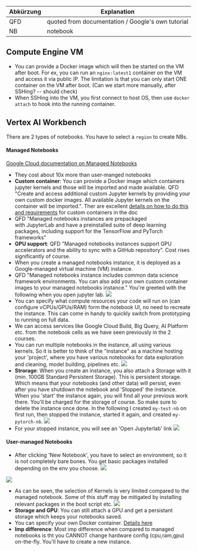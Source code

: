 | Abkürzung | Explanation |
| ----|----|
| QFD | quoted from documentation / Google's own tutorial |
| NB | notebook |


## Compute Engine VM
- You can provide a Docker image which will then be started on the VM after boot. For ex, you can run an `nginx:latest1` container on the VM and access it via public IP. The limitation is that you can only start ONE container on the VM after boot. (Can we start more manually, after SSHing? -- should check)
- When SSHing into the VM, you first connect to host OS, then use `docker attach` to hook into the running container.

## Vertex AI Workbench

There are 2 types of notebooks. You have to select a `region` to create NBs.
#### Managed Notebooks

[Google Cloud documentation on Managed Notebooks](https://cloud.google.com/vertex-ai/docs/workbench/managed/introduction)

- They cost about 10x more than user-manged notebooks
- **Custom container**: You can provide a Docker image which containers jupyter kernels and those will be imported and made available. QFD "Create and access additional custom Jupyter kernels by providing your own custom docker images. All available Jupyter kernels on the container will be imported.". Ther are excellent [details on how to do this and requirements](https://cloud.google.com/vertex-ai/docs/workbench/managed/custom-container) for custom containers in the doc
- QFD "Managed notebooks instances are prepackaged with JupyterLab and have a preinstalled suite of deep learning packages, including support for the TensorFlow and PyTorch frameworks"
- **GPU support**: QFD "Managed notebooks instances support GPU accelerators and the ability to sync with a GitHub repository". Cost rises significantly of course.
- When you create a managed notebooks instance, it is deployed as a Google-managed virtual machine (VM) instance.
- QFD "Managed notebooks instance includes common data science framework environments. You can also add your own custom container images to your managed notebooks instance." You're greeted with the following when you open jupyter lab.
![](Pasted%20image%2020230228102731.png)
- You can specify what compute resources your code will run on (can configure vCPUs/GPUs/RAM) form the notebook UI, no need to recreate the instance. This can come in handy to quickly switch from prototyping to running on full data.
- We can access services like Google Cloud Build, Big Query, AI Platform etc. from the notebook cells as we have seen previously in the 2 courses.
- You can run multiple notebooks in the instance, all using various kernels. So it is better to think of the "instance" as a machine hosting your 'project', where you have various notebooks for data exploration and cleaning, model building, pipelines etc.
![](Pasted%20image%2020230228103236.png)
- **Strorage**: When you create an instance, you also attach a Storage with it (min. 100GB Standard Persistent Storage). This is persistent storage. Which means that your notebooks (and other data) will persist, even after you have shutdown the notebook and 'Stopped' the instance. When you 'start' the instance again, you will find all your previous work there. You'll be charged for the storage of course. So make sure to delete the instance once done. In the following I created `my-test-nb` on first run, then stopped the instance, started it again, and created `my-pytorch-nb`.
![](Pasted%20image%2020230228103325.png)
- For your stopped instance, you will see an 'Open Jupyterlab' link
![](Pasted%20image%2020230228103901.png)

#### User-managed Notebooks
- After clicking 'New Notebook', you have to select an environment, so it is not completely bare bones. You get basic packages installed depending on the env you choose.
![](Pasted%20image%2020230228102606.png)

![](Pasted%20image%2020230228111210.png)
- As can be seen, the selection of Kernels is very limited compared to the managed notebook. Some of this stuff may be mitigated by installing relevant packages in the boot script etc.
![](Pasted%20image%2020230228110231.png)
- **Storage and GPU**: You can still attach a GPU and get a persistant storage which keeps your notebooks saved.
- You can specify your own Docker container. [Details here](https://cloud.google.com/vertex-ai/docs/workbench/user-managed/custom-container)
- **Imp difference**: Most imp difference when compared to managed notebooks is tht you CANNOT change hardware config (cpu,ram,gpu) on-the-fly. You'll have to create a new instance.
